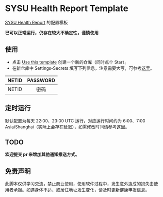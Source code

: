 # SYSU Health Report Template

[SYSU Health Report](https://github.com/marketplace/actions/sysu-health-report) 的配置模板

**已可以正常运行，仍存在较大不确定性，谨慎使用**

## 使用

- 点击 [Use this template](https://github.com/Editst/SYSU-HealthReport-Template/generate) 创建一个新的仓库（同时点个 Star）。
- 在新仓库中 Settings-Secrets 填写下列信息，注意需要大写，可参考[这里](https://docs.github.com/en/actions/security-guides/encrypted-secrets)。

| NETID | PASSWORD |
| :-----: | :--------: |
| NETID |   密码    |

## 定时运行

默认配置为每天 22:00、23:00 UTC 运行，对应运行时间约为 6:00、7:00 Asia/Shanghai（实际上会存在延迟），如需修改时间请参考[这里](https://docs.github.com/en/actions/using-workflows/events-that-trigger-workflows#schedule)。

## TODO

**欢迎提交 pr 来增加其他通知推送方式。**

## 免责声明

此脚本仅供学习交流，禁止商业使用，使用软件过程中，发生意外造成的损失由使用者承担。如遇身体不适、或居住地址发生变化，请及时更新健康申报信息。

